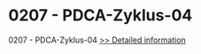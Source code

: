 # 0207 - PDCA-Zyklus-04
0207 - PDCA-Zyklus-04
[>> Detailed information](https://secure.shareit.com/shareit/product.html?productid=301013079&affiliateid=200057808)